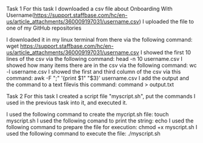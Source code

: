 Task 1
For this task I downloaded a csv file about Onboarding With Username(https://support.staffbase.com/hc/en-us/article_attachments/360009197031/username.csv) I uploaded the file to one of my GitHub repositories

I downloaded it in my linux terminal from there via the following command: wget https://support.staffbase.com/hc/en-us/article_attachments/360009197031/username.csv
I showed the first 10 lines of the csv via the following command: head -n 10 username.csv
I showed how many items there are in the csv via the following command: wc -l username.csv
I showed the first and third column of the csv via this command: awk -F ";" '{print $1" "$3}' username.csv 
I add the output and the command to a text filevis this command: command > output.txt 

Task 2
For this task I created a script file "myscript.sh", put the commands I used in the previous task into it, and executed it.

I used the following command to create the mycript.sh file: touch myscript.sh
I used the following comand to print the string: echo
I used the following command to prepare the file for execution: chmod +x myscript.sh
I used the following command to execute the file: ./myscript.sh
